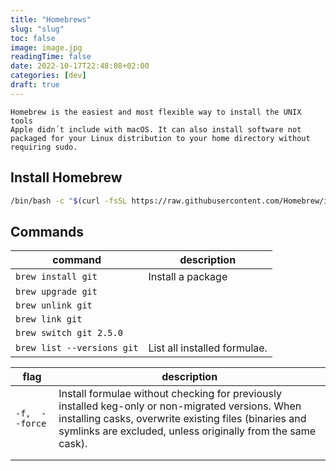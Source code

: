 ```yaml
---
title: "Homebrews"
slug: "slug"
toc: false
image: image.jpg
readingTime: false
date: 2022-10-17T22:48:08+02:00
categories: [dev]   
draft: true
---	
```


	Homebrew is the easiest and most flexible way to install the UNIX tools
	Apple didn´t include with macOS. It can also install software not
	packaged for your Linux distribution to your home directory without
	requiring sudo.


## Install Homebrew

```bash
/bin/bash -c "$(curl -fsSL https://raw.githubusercontent.com/Homebrew/install/HEAD/install.sh)"
```


## Commands

| command                 | description       |
| ----------------------- | ----------------- |
| `brew install git`      | Install a package |
| `brew upgrade git`      |                   |
| `brew unlink git`       |                   |
| `brew link git`         |                   |
| `brew switch git 2.5.0` |                   |
| `brew list --versions git`                        |    List all installed formulae.               |


| flag        | description                                                                                                                                                                                                               |
| ----------- | ------------------------------------------------------------------------------------------------------------------------------------------------------------------------------------------------------------------------- |
| `-f,  --force` | Install formulae without checking for previously installed keg-only or non-migrated versions. When installing casks, overwrite existing files (binaries and symlinks are excluded, unless originally from the same cask). |
|             |                                                                                                                                                                                                                           |
|             |                                                                                                                                                                                                                           |



